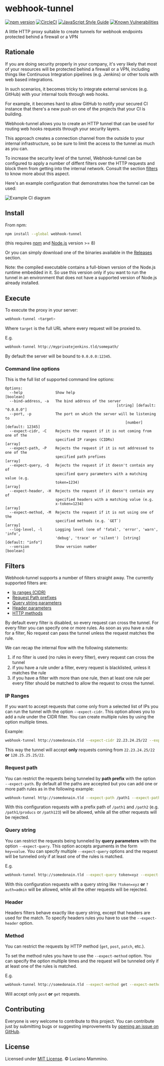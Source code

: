 # webhook-tunnel


[![npm version](https://badge.fury.io/js/webhook-tunnel.svg)](http://badge.fury.io/js/webhook-tunnel)
[![CircleCI](https://circleci.com/gh/lmammino/webhook-tunnel.svg?style=shield)](https://circleci.com/gh/lmammino/webhook-tunnel)
[![JavaScript Style Guide](https://img.shields.io/badge/code_style-standard-brightgreen.svg)](https://standardjs.com)
[![Known Vulnerabilities](https://snyk.io/test/github/lmammino/webhook-tunnel/badge.svg)](https://snyk.io/test/github/lmammino/webhook-tunnel)

A little HTTP proxy suitable to create tunnels for webhook endpoints protected behind a firewall or a VPN


## Rationale

If you are doing security properly in your company, it's very likely that most of your resources will be
protected behind a firewall or a VPN, including things like Continuous Integration pipelines (e.g. Jenkins)
or other tools with web based integrations.

In such scenarios, it becomes tricky to integrate external services (e.g. GitHub) with your internal tools
through web hooks.

For example, it becomes hard to allow GitHub to notify your secured CI instance that there's a new push
on one of the projects that your CI is building.

Webhook-tunnel allows you to create an HTTP tunnel that can be used for routing web hooks requests through your security layers.

This approach creates a connection channel from the outside to your internal infrastructure,
so be sure to limit the access to the tunnel as much as you can.

To increase the security level of the tunnel, Webhook-tunnel can be configured to apply a number of diffent
filters over the HTTP requests and block them from getting into the internal network. Consult the section [filters](#filters) to know more about this aspect.

Here's an example configuration that demonstrates how the tunnel can be used:

![Example CI diagram](/images/ci-example.png)


## Install

From npm:

```bash
npm install --global webhook-tunnel
```

(this requires [npm](https://www.npmjs.com/) and [Node.js](https://nodejs.org/) version >= 8)


Or you can simply download one of the binaries available in the [Releases](https://github.com/lmammino/webhook-tunnel/releases) section.

Note: the compiled executable contains a full-blown version of the Node.js runtime
embedded in it. So use this version only if you want to run the tunnel in an environment that
does not have a supported version of Node.js already installed.


## Execute

To execute the proxy in your server:

```bash
webhook-tunnel <target>
```

Where `target` is the full URL where every request will be proxied to.

E.g.

```bash
webhook-tunnel http://myprivatejenkins.tld/somepath/
```

By default the server will be bound to `0.0.0.0:12345`.


### Command line options

This is the full list of supported command line options:

```plain
Options:
  --help               Show help                                       [boolean]
  --bind-address, -a   The bind address of the server
                                                   [string] [default: "0.0.0.0"]
  --port, -p           The port on which the server will be listening to
                                                       [number] [default: 12345]
  --expect-cidr, -C    Rejects the request if it is not coming from one of the
                       specified IP ranges (CIDRs)                       [array]
  --expect-path, -P    Rejects the request if it is not addressed to one of the
                       specified path prefixes                           [array]
  --expect-query, -Q   Rejects the request if it doesn't contain any of
                       specified query parameters with a matching value (e.g.
                       token=1234)                                       [array]
  --expect-header, -H  Rejects the request if it doesn't contain any of
                       specified headers with a matching value (e.g.
                       x-token=1234)                                     [array]
  --expect-method, -M  Rejects the request if it is not using one of the
                       specified methods (e.g. `GET`)                    [array]
  --log-level, -l      Logging level (one of 'fatal', 'error', 'warn', 'info',
                       'debug', 'trace' or 'silent')  [string] [default: "info"]
  --version            Show version number                             [boolean]
```


## Filters

Webhook-tunnel supports a number of filters straight away.
The currently supported filters are:

  - [Ip ranges (CIDR)](#ip-ranges)
  - [Request Path prefixes](#request-path)
  - [Query string parameters](#query-string)
  - [Header parameters](#header)
  - [HTTP methods](#method)

By default every filter is disabled, so every request can cross the tunnel.
For every filter you can specify one or more rules. As soon as you have a rule for a filter,
No request can pass the tunnel unless the request matches the rule.

We can recap the internal flow with the following statements:

  1. if no filter is used (no rules in every filter), every request can cross the tunnel
  2. if you have a rule under a filter, every request is blacklisted, unless it matches the rule
  3. if you have a filter with more than one rule, then at least one rule per every filter should be matched to allow the request to cross the tunnel.


### IP Ranges

If you want to accept requests that come only from a selected list of IPs you can run
the tunnel with the option `--expect-cidr`. This option allows you to add a rule under the CIDR filter.
You can create multiple rules by using the option multiple times.

Example:

```bash
webhook-tunnel http://somedonain.tld --expect-cidr 22.23.24.25/22 --expect-cidr 120.25.25.25/22
```

This way the tunnel will accept **only** requests coming from `22.23.24.25/22` **or** `120.25.25.25/22`.


### Request path

You can restrict the requests being tunneled by **path prefix** with the option `--expect-path`.
By default all the paths are accepted but you can add one or more path rules as in the following example:

```bash
webhook-tunnel http://somedonain.tld --expect-path /path1 --expect-path /path2
```

With this configuration requests with a prefix path of `/path1` and `/path2` (e.g. `/path1/producs` or `/path123`) will be allowed, while all the other requests will be rejected.


### Query string

You can restrict the requests being tunneled by **query parameters** with the option `--expect-query`.
This option accepts arguments in the form `key=value`. You can specify multiple `--expect-query` options and the request will be tunneled only if at least one of the rules is matched.

E.g.

```bash
webhook-tunnel http://somedonain.tld --expect-query token=xyz --expect-query auth=admin
```

With this configuration requests with a query string like `?token=xyz` **or** `?auth=admin` will be allowed, while all the other requests will be rejected.


### Header

Headers filters behave exactly like query string, except that headers are used for the match.
To specify headers rules you have to use the `--expect-header` option.


### Method

You can restrict the requests by HTTP method (`get`, `post`, `patch`, etc.).

To set the method rules you have to use the `--expect-method` option. You can specify the option
multiple times and the request will be tunneled only if at least one of the rules is matched.

E.g.

```bash
webhook-tunnel http://somedonain.tld --expect-method get --expect-method post
```

Will accept only `post` **or** `get` requests.


## Contributing

Everyone is very welcome to contribute to this project.
You can contribute just by submitting bugs or suggesting improvements by
[opening an issue on GitHub](https://github.com/lmammino/webhook-tunnel/issues).


## License

Licensed under [MIT License](LICENSE). © Luciano Mammino.
